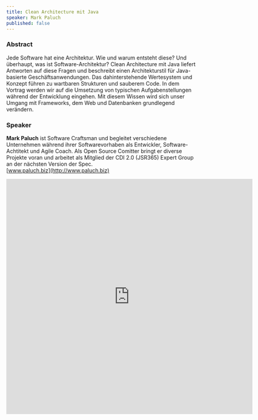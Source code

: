 ```yaml
---
title: Clean Architecture mit Java
speaker: Mark Paluch
published: false
---
```


### Abstract

Jede Software hat eine Architektur. Wie und warum entsteht diese? Und überhaupt, was ist Software-Architektur? Clean Architecture mit Java liefert Antworten auf diese Fragen und beschreibt einen Architekturstil für Java-basierte Geschäftsanwendungen. Das dahinterstehende Wertesystem und Konzept führen zu wartbaren Strukturen und sauberem Code. In dem Vortrag werden wir auf die Umsetzung von typischen Aufgabenstellungen während der Entwicklung eingehen. Mit diesem Wissen wird sich unser Umgang mit Frameworks, dem Web und Datenbanken grundlegend verändern.

### Speaker

__Mark Paluch__ ist Software Craftsman und begleitet verschiedene Unternehmen während ihrer Softwarevorhaben als Entwickler, Software-Achtitekt und Agile Coach. Als Open Source Comitter bringt er diverse Projekte voran und arbeitet als Mitglied der CDI 2.0 (JSR365) Expert Group an der nächsten Version der Spec.  
[www.paluch.biz](http://www.paluch.biz)

<iframe src="https://docs.google.com/forms/d/1jcJNVRzNeYme9HPXVQ-RNsDQAGf8qWTsas0IP0KPaW4/viewform?embedded=true" frameborder="0" width="650" height="620" marginheight="0" marginwidth="0"></iframe>
